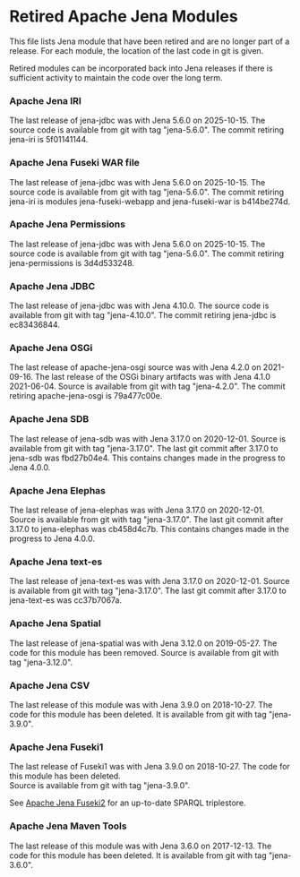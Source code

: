 # Retired Apache Jena Modules

This file lists Jena module that have been retired and are no longer part of a
release. For each module, the location of the last code in git is given.

Retired modules can be incorporated back into Jena releases if there is
sufficient activity to maintain the code over the long term.

### Apache Jena IRI

The last release of jena-jdbc was with Jena 5.6.0 on 2025-10-15.
The source code is available from git with tag "jena-5.6.0".
The commit retiring jena-iri is 5f01141144.

### Apache Jena Fuseki WAR file

The last release of jena-jdbc was with Jena 5.6.0 on 2025-10-15.
The source code is available from git with tag "jena-5.6.0".
The commit retiring jena-iri is modules jena-fuseki-webapp
and jena-fuseki-war is b414be274d.

### Apache Jena Permissions

The last release of jena-jdbc was with Jena 5.6.0 on 2025-10-15.
The source code is available from git with tag "jena-5.6.0".
The commit retiring jena-permissions is 3d4d533248.

### Apache Jena JDBC

The last release of jena-jdbc was with Jena 4.10.0.
The source code is available from git with tag "jena-4.10.0".
The commit retiring jena-jdbc is ec83436844.

### Apache Jena OSGi

The last release of apache-jena-osgi source was with Jena 4.2.0 on 2021-09-16.
The last release of the OSGi binary artifacts was with Jena 4.1.0 2021-06-04.
Source is available from git with tag "jena-4.2.0".
The commit retiring apache-jena-osgi is 79a477c00e.

### Apache Jena SDB

The last release of jena-sdb was with Jena 3.17.0 on 2020-12-01.
Source is available from git with tag "jena-3.17.0".
The last git commit after 3.17.0 to jena-sdb was fbd27b04e4.
This contains changes made in the progress to Jena 4.0.0.

### Apache Jena Elephas

The last release of jena-elephas was with Jena 3.17.0 on 2020-12-01.
Source is available from git with tag "jena-3.17.0".
The last git commit after 3.17.0 to jena-elephas was cb458d4c7b.
This contains changes made in the progress to Jena 4.0.0.

### Apache Jena text-es

The last release of jena-text-es was with Jena 3.17.0 on 2020-12-01.
Source is available from git with tag "jena-3.17.0".
The last git commit after 3.17.0 to jena-text-es was cc37b7067a.

### Apache Jena Spatial

The last release of jena-spatial was with Jena 3.12.0 on 2019-05-27.
The code for this module has been removed.
Source is available from git with tag "jena-3.12.0".

### Apache Jena CSV

The last release of this module was with Jena 3.9.0 on 2018-10-27.
The code for this module has been deleted. 
It is available from git with tag "jena-3.9.0".

### Apache Jena Fuseki1

The last release of Fuseki1 was with Jena 3.9.0 on 2018-10-27.
The code for this module has been deleted.  
Source is available from git with tag "jena-3.9.0".

See [Apache Jena Fuseki2](jena-fuseki2) for an up-to-date 
SPARQL triplestore.

### Apache Jena Maven Tools

The last release of this module was with Jena 3.6.0 on 2017-12-13.
The code for this module has been deleted. 
It is available from git with tag "jena-3.6.0".
